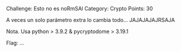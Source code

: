 Challenge: Esto no es noRmSAl
Category: Crypto
Points: 30

A veces un solo parámetro extra lo cambia todo... JAJAJAJAJRSAJA

Nota. Usa python > 3.9.2 & pycryptodome > 3.19.1

Flag: ...